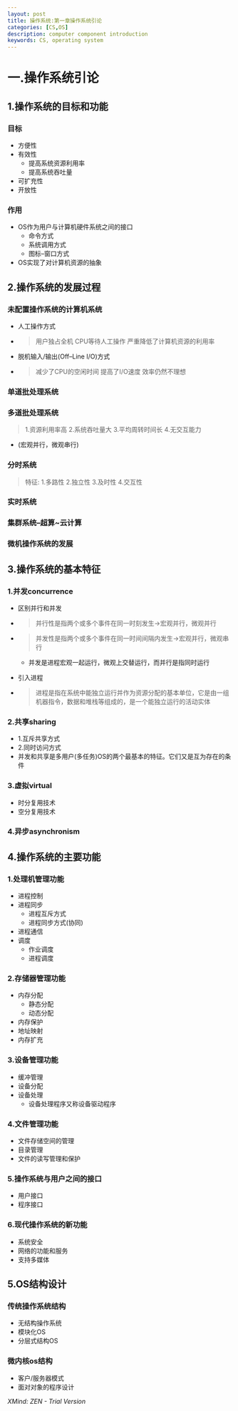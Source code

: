 ```yaml
---
layout: post
title: 操作系统:第一章操作系统引论
categories: [CS,OS]
description: computer component introduction
keywords: CS, operating system
---
```


# 一.操作系统引论
## 1.操作系统的目标和功能
### 目标
* 方便性
* 有效性
    * 提高系统资源利用率
    * 提高系统吞吐量
* 可扩充性
* 开放性
### 作用
* OS作为用户与计算机硬件系统之间的接口
    * 命令方式
    * 系统调用方式
    * 图标–窗口方式
* OS实现了对计算机资源的抽象
## 2.操作系统的发展过程
### 未配置操作系统的计算机系统
* 人工操作方式
* > 用户独占全机 CPU等待人工操作 严重降低了计算机资源的利用率

* 脱机输入/输出(Off–Line I/O)方式
* > 减少了CPU的空闲时间 提高了I/O速度 效率仍然不理想

### 单道批处理系统
### 多道批处理系统
> 1.资源利用率高
> 2.系统吞吐量大
> 3.平均周转时间长
> 4.无交互能力

* (宏观并行，微观串行)
### 分时系统
> 特征:
> 1.多路性
> 2.独立性
> 3.及时性
> 4.交互性

### 实时系统
### 集群系统–超算~云计算
### 微机操作系统的发展
## 3.操作系统的基本特征
### 1.并发concurrence
* 区别并行和并发
* > 并行性是指两个或多个事件在同一时刻发生→宏观并行，微观并行
* > 并发性是指两个或多个事件在同一时间间隔内发生→宏观并行，微观串行

    * 并发是进程宏观一起运行，微观上交替运行，而并行是指同时运行
* 引入进程
* > 进程是指在系统中能独立运行并作为资源分配的基本单位，它是由一组机器指令，数据和堆栈等组成的，是一个能独立运行的活动实体

### 2.共享sharing
* 1.互斥共享方式
* 2.同时访问方式
* 并发和共享是多用户(多任务)OS的两个最基本的特征。它们又是互为存在的条件
### 3.虚拟virtual
* 时分复用技术
* 空分复用技术
### 4.异步asynchronism
## 4.操作系统的主要功能
### 1.处理机管理功能
* 进程控制
* 进程同步
    * 进程互斥方式
    * 进程同步方式(协同)
* 进程通信
* 调度
    * 作业调度
    * 进程调度
### 2.存储器管理功能
* 内存分配
    * 静态分配
    * 动态分配
* 内存保护
* 地址映射
* 内存扩充
### 3.设备管理功能
* 缓冲管理
* 设备分配
* 设备处理
    * 设备处理程序又称设备驱动程序
### 4.文件管理功能
* 文件存储空间的管理
* 目录管理
* 文件的读写管理和保护
### 5.操作系统与用户之间的接口
* 用户接口
* 程序接口
### 6.现代操作系统的新功能
* 系统安全
* 网络的功能和服务
* 支持多媒体
## 5.OS结构设计
### 传统操作系统结构
* 无结构操作系统
* 模块化OS
* 分层式结构OS
### 微内核os结构
* 客户/服务器模式
* 面对对象的程序设计

*XMind: ZEN - Trial Version*